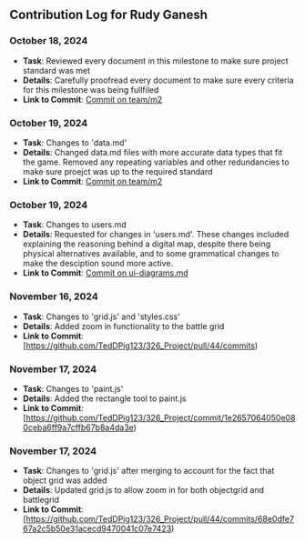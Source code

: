 ## Contribution Log for Rudy Ganesh

### October 18, 2024
- **Task**: Reviewed every document in this milestone to make sure project standard was met
- **Details**: Carefully proofread every document to make sure every criteria for this milestone was being fullfiled 
- **Link to Commit**: [Commit on team/m2](https://github.com/TedDPig123/326_Project/pulls?q=is%3Apr+reviewed-by%3A%40me+)

### October 19, 2024
- **Task**: Changes to 'data.md' 
- **Details**: Changed data.md files with more accurate data types that fit the game. Removed any repeating variables and other redundancies to make sure proejct was up to the required standard 
- **Link to Commit**: [Commit on team/m2](https://github.com/TedDPig123/326_Project/pull/5#pullrequestreview-2380055979)

### October 19, 2024
- **Task**: Changes to users.md 
- **Details**: Requested for changes in 'users.md'. These changes included explaining the reasoning behind a digital map, despite there being physical alternatives available, and to some grammatical changes to make the desciption sound more active. 
- **Link to Commit**: [Commit on ui-diagrams.md](https://github.com/TedDPig123/326_Project/pull/3#pullrequestreview-2380054183)
  
### November 16, 2024
- **Task**: Changes to 'grid.js' and 'styles.css'
- **Details**: Added zoom in functionality to the battle grid 
- **Link to Commit**: [https://github.com/TedDPig123/326_Project/pull/44/commits)

### November 17, 2024
- **Task**: Changes to 'paint.js' 
- **Details**: Added the rectangle tool to paint.js 
- **Link to Commit**: [https://github.com/TedDPig123/326_Project/commit/1e2657064050e080ceba6ff9a7cffb67b8a4da3e)

### November 17, 2024
- **Task**: Changes to 'grid.js' after merging to account for the fact that object grid was added
- **Details**: Updated grid.js to allow zoom in for both objectgrid and battlegrid 
- **Link to Commit**: [https://github.com/TedDPig123/326_Project/pull/44/commits/68e0dfe767a2c5b50e31acecd9470041c07e7423)
  
